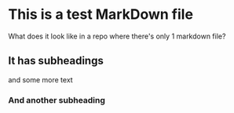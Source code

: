# This is a test MarkDown file

What does it look like in a repo where there's only 1 markdown file?

## It has subheadings

and some more text

### And another subheading
